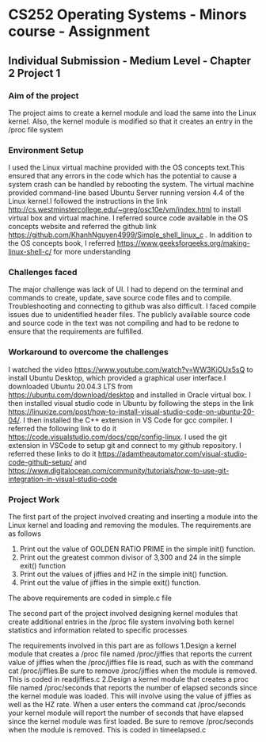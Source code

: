 # CS252 Operating Systems - Minors course - Assignment
## Individual Submission - Medium Level - Chapter 2 Project 1

### Aim of the project
The project aims to create a kernel module and load the same into the Linux kernel. Also, the kernel module is modified so that it creates an entry
in the /proc file system

### Environment Setup
I used the Linux virtual machine provided with the OS concepts text.This ensured that any errors in the code which has the potential to cause a system crash can be handled by rebooting the system. The virtual machine provided command-line based Ubuntu Server running version 4.4 of the Linux kernel.I followed the instructions in the link http://cs.westminstercollege.edu/~greg/osc10e/vm/index.html to install virtual box and virtual machine. I referred source code available in the OS concepts website and referred the github link https://github.com/KhanhNguyen4999/Simple_shell_linux_c . In addition to the OS concepts book, I referred https://www.geeksforgeeks.org/making-linux-shell-c/ for more understanding

### Challenges faced
The major challenge was lack of UI. I had to depend on the terminal and commands to create, update, save source code files and to compile. Troubleshooting and connecting to github was also difficult. I faced compile issues due to unidentified header files. The publicly available source code and source code in the text was not compiling and had to be redone to ensure that the requirements are fulfilled.

### Workaround to overcome the challenges

I watched the video https://www.youtube.com/watch?v=WW3KiOUx5sQ to install Ubuntu Desktop, which provided a graphical user interface.I downloaded Ubuntu 20.04.3 LTS from https://ubuntu.com/download/desktop and installed in Oracle virtual box. I then installed visual studio code in Ubuntu by following the steps in the link https://linuxize.com/post/how-to-install-visual-studio-code-on-ubuntu-20-04/. I then installed the C++ extension in VS Code for gcc compiler. I referred the following link to do it https://code.visualstudio.com/docs/cpp/config-linux. I used the git extension in VSCode to setup git and connect to my github repository. I referred these links to do it https://adamtheautomator.com/visual-studio-code-github-setup/ and https://www.digitalocean.com/community/tutorials/how-to-use-git-integration-in-visual-studio-code

### Project Work

The first part of the project involved creating and inserting a module into the Linux kernel and loading and removing the modules. The requirements are as follows
1. Print out the value of GOLDEN RATIO PRIME in the simple init() function.
2. Print out the greatest common divisor of 3,300 and 24 in the simple exit() function
3. Print out the values of jiffies and HZ in the simple init() function.
4. Print out the value of jiffies in the simple exit() function.

The above requirements are coded in simple.c file

The second part of the project involved designing kernel modules that create additional entries in the /proc file system involving both kernel statistics and information related to specific processes

The requirements involved in this part are as follows
1.Design a kernel module that creates a /proc file named /proc/jiffies that reports the current value of jiffies when the /proc/jiffies file is read, such as with the command cat /proc/jiffies.Be sure to remove /proc/jiffies when the module is removed.
This is coded in readjiffies.c
2.Design a kernel module that creates a proc file named /proc/seconds that reports the number of elapsed seconds since the kernel module was loaded. This will involve using the value of jiffies as well as the HZ rate. When a user enters the command cat /proc/seconds your kernel module will report the number of seconds that have elapsed since the kernel module was first loaded. Be sure to remove /proc/seconds when the module is removed.
This is coded in timeelapsed.c





